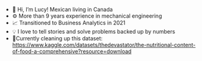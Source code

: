 - 👋 Hi, I’m Lucy! Mexican living in Canada
- ⚙️ More than 9 years experience in mechanical engineering
- 📈 Transitioned to Business Analytics in 2021
- 💡 I love to tell stories and solve problems backed up by numbers
- 🧹Currently cleaning up this dataset:
 https://www.kaggle.com/datasets/thedevastator/the-nutritional-content-of-food-a-comprehensive?resource=download
